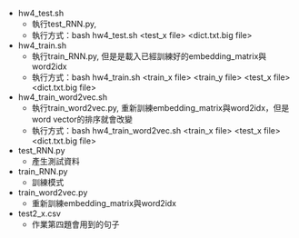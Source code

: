 * hw4_test.sh<br />		
  + 執行test_RNN.py,<br />
  + 執行方式：bash hw4_test.sh <test_x file> <dict.txt.big file> <output file><br />
* hw4_train.sh<br />
  + 執行train_RNN.py, 但是是載入已經訓練好的embedding_matrix與word2idx<br />
  + 執行方式：bash hw4_train.sh <train_x file> <train_y file> <test_x file> <dict.txt.big file><br />
* hw4_train_word2vec.sh<br />
  + 執行train_word2vec.py, 重新訓練embedding_matrix與word2idx，但是word vector的排序就會改變<br />
  + 執行方式：bash hw4_train_word2vec.sh <train_x file> <test_x file> <dict.txt.big file><br />
* test_RNN.py<br />
  + 產生測試資料<br />
* train_RNN.py<br />
  + 訓練模式<br />
* train_word2vec.py<br />
  + 重新訓練embedding_matrix與word2idx<br />
* test2_x.csv<br/>
  + 作業第四題會用到的句子<br/>
